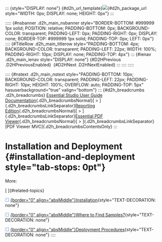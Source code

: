 ::: {style="DISPLAY: none"}
[](ms-xhelp:///?Id=d2h_url_template){#d2h_url_template}![](!package_url!){#d2h_package_url style="WIDTH: 0px; DISPLAY: none; HEIGHT: 0px"}
:::

::::: {#nsbanner .d2h_main_nsbanner style="BORDER-BOTTOM: #999999 1px solid; POSITION: relative; PADDING-BOTTOM: 0px; BACKGROUND-COLOR: transparent; PADDING-LEFT: 0px; PADDING-RIGHT: 0px; DISPLAY: none; BORDER-TOP: #999999 1px solid; PADDING-TOP: 0px; LEFT: 0px"}
:::: {#TitleRow .d2h_main_titlerow style="PADDING-BOTTOM: 4px; BACKGROUND-COLOR: transparent; PADDING-LEFT: 22px; WIDTH: 100%; PADDING-RIGHT: 10px; DISPLAY: none; PADDING-TOP: 4px"}
::: {#ienav .d2h_main_ienav style="DISPLAY: none"}
[](ms-xhelp:///?Id=9bcf67a1-4f36-4bf1-bc64-c7dd389b2fb8){#D2HPrevious .D2HPreviousEnabled}  [](ms-xhelp:///?Id=1426792b-d838-49b7-a0ff-2f3111d751f2){#D2HNext .D2HNextEnabled}
:::
::::
:::::

:::: {#nstext .d2h_main_nstext style="PADDING-BOTTOM: 10px; BACKGROUND-COLOR: transparent; PADDING-LEFT: 22px; PADDING-RIGHT: 10px; HEIGHT: 100%; OVERFLOW: auto; PADDING-TOP: 5px" hasuserbackground="true" valign="bottom"}
::: {#d2h_breadcrumbs .d2h_breadcrumbs}
[Essential Studio User Guide Documentation](ms-xhelp:///?Id=12457748-09e3-4d74-a240-8e049cedf030){.d2h_breadcrumbsNormal}[ \> ]{.d2h_breadcrumbsLinkSeparator}[Reporting Edition](ms-xhelp:///?Id=027aa5b6-6676-4f93-ad23-c20e8c45792e){.d2h_breadcrumbsNormal}[ \> ]{.d2h_breadcrumbsLinkSeparator}[Essential PDF Viewer](ms-xhelp:///?Id=72561ebd-77ed-4f2a-94a7-2b4b635d1dd6){.d2h_breadcrumbsNormal}[ \> ]{.d2h_breadcrumbsLinkSeparator}[PDF Viewer MVC]{.d2h_breadcrumbsContentsOnly}
:::

# Installation and Deployment {#installation-and-deployment style="tab-stops: 0pt"}

More:

[ ]{#related-topics}

[![](button.gif){border="0" align="absMiddle"}Installation](ms-xhelp:///?Id=1426792b-d838-49b7-a0ff-2f3111d751f2){style="TEXT-DECORATION: none"}

[![](button.gif){border="0" align="absMiddle"}Where to Find Samples?](ms-xhelp:///?Id=f462a4f0-ffd9-4ab9-8e9b-3f94fd6c504b){style="TEXT-DECORATION: none"}

[![](button.gif){border="0" align="absMiddle"}Deployment Procedures](ms-xhelp:///?Id=c8803182-45bd-4f7a-ab3b-c7ed45502d71){style="TEXT-DECORATION: none"}
::::
